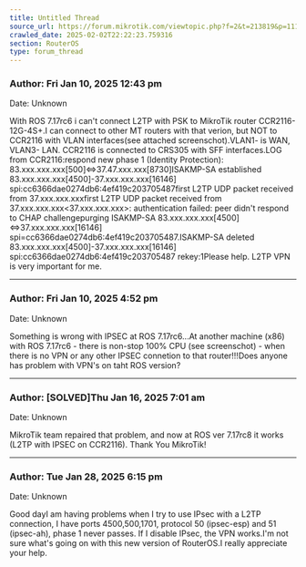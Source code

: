 ```yaml
---
title: Untitled Thread
source_url: https://forum.mikrotik.com/viewtopic.php?f=2&t=213819&p=1119329&amp;sid=95d2ad7b015c638d004fc75a15c077b1#p1119329
crawled_date: 2025-02-02T22:22:23.759316
section: RouterOS
type: forum_thread
---
```


### Author: Fri Jan 10, 2025 12:43 pm
Date: Unknown

With ROS 7.17rc6 i can't connect L2TP with PSK to MikroTik router CCR2116-12G-4S+.I can connect to other MT routers with that verion, but NOT to CCR2116 with VLAN interfaces(see attached screenschot).VLAN1- is WAN, VLAN3- LAN. CCR2116 is connected to CRS305 with SFF interfaces.LOG from CCR2116:respond new phase 1 (Identity Protection): 83.xxx.xxx.xxx[500]<=>37.47.xxx.xxx[8730]ISAKMP-SA established 83.xxx.xxx.xxx[4500]-37.xxx.xxx.xxx[16146] spi:cc6366dae0274db6:4ef419c203705487first L2TP UDP packet received from 37.xxx.xxx.xxxfirst L2TP UDP packet received from 37.xxx.xxx.xxx<37.xxx.xxx.xxx>: authentication failed: peer didn't respond to CHAP challengepurging ISAKMP-SA 83.xxx.xxx.xxx[4500]<=>37.xxx.xxx.xxx[16146] spi=cc6366dae0274db6:4ef419c203705487.ISAKMP-SA deleted 83.xxx.xxx.xxx[4500]-37.xxx.xxx.xxx[16146] spi:cc6366dae0274db6:4ef419c203705487 rekey:1Please help. L2TP VPN is very important for me.


---
### Author: Fri Jan 10, 2025 4:52 pm
Date: Unknown

Something is wrong with IPSEC at ROS 7.17rc6...At another machine (x86) with ROS 7.17rc6 - there is non-stop 100% CPU (see screenschot) - when there is no VPN or any other IPSEC connetion to that router!!!Does anyone has problem with VPN's on taht ROS version?


---
### Author: [SOLVED]Thu Jan 16, 2025 7:01 am
Date: Unknown

MikroTik team repaired that problem, and now at ROS ver 7.17rc8 it works (L2TP with IPSEC on CCR2116). Thank You MikroTik!


---
### Author: Tue Jan 28, 2025 6:15 pm
Date: Unknown

Good dayI am having problems when I try to use IPsec with a L2TP connection, I have ports 4500,500,1701, protocol 50 (ipsec-esp) and 51 (ipsec-ah), phase 1 never passes. If I disable IPsec, the VPN works.I'm not sure what's going on with this new version of RouterOS.I really appreciate your help.

